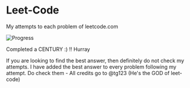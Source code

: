 # Leet-Code
My attempts to each problem of leetcode.com

![Progress](https://img.shields.io/badge/progress-107%20%2F%20285-ff69b4.svg)

Completed a CENTURY :) !! Hurray

If you are looking to find the best answer, then definitely do not check my attempts. I have added the best answer to every problem following my attempt. Do check them - All credits go to @tg123 (He's the GOD of leet-code)
